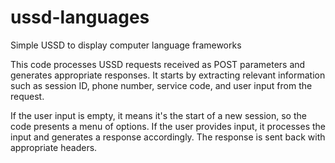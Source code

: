 # ussd-languages
Simple USSD to display computer language frameworks

This code processes USSD requests received as POST parameters and generates appropriate responses. It starts by extracting relevant information such as session ID, phone number, service code, and user input from the request.

If the user input is empty, it means it's the start of a new session, so the code presents a menu of options. If the user provides input, it processes the input and generates a response accordingly. The response is sent back with appropriate headers.
